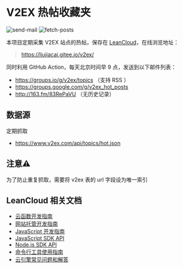 # V2EX 热帖收藏夹

![send-mail](https://github.com/jiacai2050/v2ex/workflows/send-mail/badge.svg) ![fetch-posts](https://github.com/jiacai2050/v2ex/workflows/fetch-posts/badge.svg)

本项目定期采集 V2EX 站点的热帖，保存在 [LeanCloud](https://leancloud.cn/)，在线浏览地址：

> https://liujiacai.gitee.io/v2ex/

同时利用 GitHub Action，每天北京时间早 9 点，发送到以下邮件列表：
- https://groups.io/g/v2ex/topics （支持 RSS ）
- https://groups.google.com/g/v2ex_hot_posts
- http://163.fm/83RePaVU （无历史记录）

## 数据源

定期抓取
- https://www.v2ex.com/api/topics/hot.json

## 注意⚠️

为了防止重复抓取，需要将 v2ex 表的 url 字段设为唯一索引

## LeanCloud 相关文档

* [云函数开发指南](https://leancloud.cn/docs/leanengine_cloudfunction_guide-node.html)
* [网站托管开发指南](https://leancloud.cn/docs/leanengine_webhosting_guide-node.html)
* [JavaScript 开发指南](https://leancloud.cn/docs/leanstorage_guide-js.html)
* [JavaScript SDK API](https://leancloud.github.io/javascript-sdk/docs/)
* [Node.js SDK API](https://github.com/leancloud/leanengine-node-sdk/blob/master/API.md)
* [命令行工具使用指南](https://leancloud.cn/docs/leanengine_cli.html)
* [云引擎常见问题和解答](https://leancloud.cn/docs/leanengine_faq.html)
